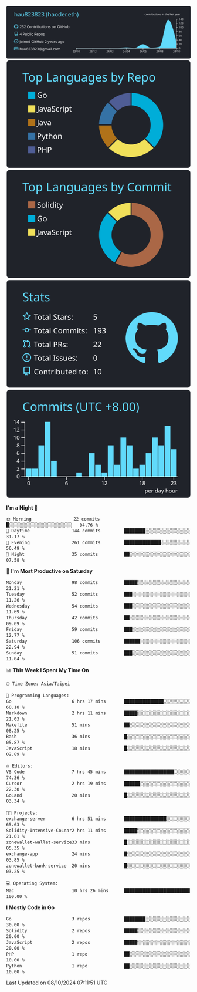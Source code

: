[![](https://raw.githubusercontent.com/hau823823/hau823823/master/profile-summary-card-output/react/0-profile-details.svg)](https://github.com/vn7n24fzkq/github-profile-summary-cards)
[![](https://raw.githubusercontent.com/hau823823/hau823823/master/profile-summary-card-output/react/1-repos-per-language.svg)](https://github.com/vn7n24fzkq/github-profile-summary-cards) [![](https://raw.githubusercontent.com/hau823823/hau823823/master/profile-summary-card-output/react/2-most-commit-language.svg)](https://github.com/vn7n24fzkq/github-profile-summary-cards)
[![](https://raw.githubusercontent.com/hau823823/hau823823/master/profile-summary-card-output/react/3-stats.svg)](https://github.com/vn7n24fzkq/github-profile-summary-cards) [![](https://raw.githubusercontent.com/hau823823/hau823823/master/profile-summary-card-output/react/4-productive-time.svg)](https://github.com/vn7n24fzkq/github-profile-summary-cards)

<!--START_SECTION:waka-->
**I'm a Night 🦉** 

```text
🌞 Morning                22 commits          █░░░░░░░░░░░░░░░░░░░░░░░░   04.76 % 
🌆 Daytime                144 commits         ████████░░░░░░░░░░░░░░░░░   31.17 % 
🌃 Evening                261 commits         ██████████████░░░░░░░░░░░   56.49 % 
🌙 Night                  35 commits          ██░░░░░░░░░░░░░░░░░░░░░░░   07.58 % 
```
📅 **I'm Most Productive on Saturday** 

```text
Monday                   98 commits          █████░░░░░░░░░░░░░░░░░░░░   21.21 % 
Tuesday                  52 commits          ███░░░░░░░░░░░░░░░░░░░░░░   11.26 % 
Wednesday                54 commits          ███░░░░░░░░░░░░░░░░░░░░░░   11.69 % 
Thursday                 42 commits          ██░░░░░░░░░░░░░░░░░░░░░░░   09.09 % 
Friday                   59 commits          ███░░░░░░░░░░░░░░░░░░░░░░   12.77 % 
Saturday                 106 commits         ██████░░░░░░░░░░░░░░░░░░░   22.94 % 
Sunday                   51 commits          ███░░░░░░░░░░░░░░░░░░░░░░   11.04 % 
```


📊 **This Week I Spent My Time On** 

```text
🕑︎ Time Zone: Asia/Taipei

💬 Programming Languages: 
Go                       6 hrs 17 mins       ███████████████░░░░░░░░░░   60.18 % 
Markdown                 2 hrs 11 mins       █████░░░░░░░░░░░░░░░░░░░░   21.03 % 
Makefile                 51 mins             ██░░░░░░░░░░░░░░░░░░░░░░░   08.25 % 
Bash                     36 mins             █░░░░░░░░░░░░░░░░░░░░░░░░   05.87 % 
JavaScript               18 mins             █░░░░░░░░░░░░░░░░░░░░░░░░   02.89 % 

🔥 Editors: 
VS Code                  7 hrs 45 mins       ███████████████████░░░░░░   74.36 % 
Cursor                   2 hrs 19 mins       ██████░░░░░░░░░░░░░░░░░░░   22.30 % 
GoLand                   20 mins             █░░░░░░░░░░░░░░░░░░░░░░░░   03.34 % 

🐱‍💻 Projects: 
exchange-server          6 hrs 51 mins       ████████████████░░░░░░░░░   65.63 % 
Solidity-Intensive-CoLear2 hrs 11 mins       █████░░░░░░░░░░░░░░░░░░░░   21.01 % 
zonewallet-wallet-service33 mins             █░░░░░░░░░░░░░░░░░░░░░░░░   05.35 % 
exchange-app             24 mins             █░░░░░░░░░░░░░░░░░░░░░░░░   03.85 % 
zonewallet-bank-service  20 mins             █░░░░░░░░░░░░░░░░░░░░░░░░   03.25 % 

💻 Operating System: 
Mac                      10 hrs 26 mins      █████████████████████████   100.00 % 
```

**I Mostly Code in Go** 

```text
Go                       3 repos             ████████░░░░░░░░░░░░░░░░░   30.00 % 
Solidity                 2 repos             █████░░░░░░░░░░░░░░░░░░░░   20.00 % 
JavaScript               2 repos             █████░░░░░░░░░░░░░░░░░░░░   20.00 % 
PHP                      1 repo              ██░░░░░░░░░░░░░░░░░░░░░░░   10.00 % 
Python                   1 repo              ██░░░░░░░░░░░░░░░░░░░░░░░   10.00 % 
```




 Last Updated on 08/10/2024 07:11:51 UTC
<!--END_SECTION:waka-->
